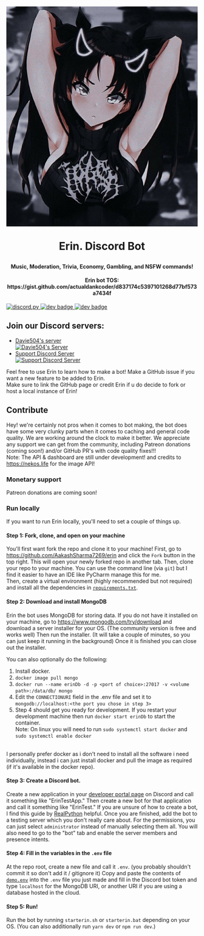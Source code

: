 <h1 align="center">
  <a href="https://GitHub.com/AakashSharma7269/erin.git"><img src="https://raw.githubusercontent.com/AakashSharma7269/erin/main/erin.png?token=AOP54YUJCVK5WQY5LQ6AK5TAWOXYK" alt="Erin. - Discord Bot"></a>
  <p>Erin. Discord Bot</p>
</h1>

<h4 align="center">Music, Moderation, Trivia, Economy, Gambling, and NSFW commands!</h4>
<h4 align="center">Erin bot TOS: https://gist.github.com/actualdankcoder/d837174c5397101268d77bf573a7434f</h4>

<a href="https://github.com/Rapptz/discord.py/">
  <img src="https://img.shields.io/badge/discord-py-blue.svg" alt="discord.py">
</a>

<a href="https://www.python.org/downloads">
  <img src="https://img.shields.io/badge/development-(beta)-blue.svg" alt="dev badge">
</a>

<a href="https://www.python.org/downloads">
  <img src="http://ForTheBadge.com/images/badges/made-with-python.svg" height=20 alt="dev badge">
</a>

<h2>Join our Discord servers:</h2>

<ul>
  <li>
    <a href="https://www.discord.gg/davie504">Davie504's server</a>
    <div>
      <a href="https://discord.gg/davie504">
        <img src="https://discordapp.com/api/guilds/737690513876058203/widget.png?style=shield" alt="Davie504's Server">
      </a>
    </div>
  </li>
  <li>
    <a href="https://discord.gg/F5ey2M5GT">Support Discord Server</a>
    <div>
    <a href="https://discord.gg/F5ey2M5GTg">
      <img src="https://discordapp.com/api/guilds/809748698123993118/widget.png?style=shield" alt="Support Discord Server">
    </a>
    </div>
  </li>
</ul>

<p>
  Feel free to use Erin to learn how to make a bot!
  Make a GitHub issue if you want a new feature to be added to Erin.
  <br>
  Make sure to link the GitHub page or credit Erin if u do decide to fork or host a local instance of Erin!
</p>

<h2>Contribute</h2>

  Hey! we're certainly not pros when it comes to bot making, the bot does have some very clunky parts when it comes to caching and general code quality. We are working around the clock to make it better.
  We appreciate any support we can get from the community, including Patreon donations (coming soon!) and/or GitHub PR's with code quality fixes!!!
  <br>
  Note: The API & dashboard are still under development! and credits to <a href="https://nekos.life">https://nekos.life </a> for the image API!

  <h3>Monetary support</h3>

  Patreon donations are coming soon!

  <h3>Run locally</h3>

  If you want to run Erin locally, you'll need to set a couple of things up.

  <h4>Step 1: Fork, clone, and open on your machine</h4>

  You'll first want fork the repo and clone it to your machine!
  First, go to <a href="https://github.com/AakashSharma7269/erin">https://github.com/AakashSharma7269/erin </a> and click the <code>Fork</code> button in the top right.
  This will open your newly forked repo in another tab.
  Then, clone your repo to your machine.
  You can use the command line (via <code>git</code>) but I find it easier to have an IDE like PyCharm manage this for me.
  <br>
  Then, create a virtual environment (highly recommended but not required) and install all the dependencies in <a href="https://github.com/AakashSharma7269/erin/blob/main/requirements.txt"><code>requirements.txt</code></a>.

  <h4>Step 2: Download and install MongoDB</h4>

  Erin the bot uses MongoDB for storing data.
  If you do not have it installed on your machine, go to <a href=https://www.mongodb.com/try/download>https://www.mongodb.com/try/download </a> and download a server installer for your OS.
  (The community version is free and works well) Then run the installer.
  (It will take a couple of minutes, so you can just keep it running in the background)
  Once it is finished you can close out the installer.

  You can also optionally do the following: 
  1. Install docker.
  2. `docker image pull mongo` 
  3. `docker run --name erinDb -d -p <port of choice>:27017 -v <volume path>:/data/db/ mongo`
  4.  Edit the `CONNECTIONURI` field in the .env file and set it to `mongodb://localhost:<the port you chose in step 3>`
  5.  Step 4 should get you ready for development. If you restart your development machine then run `docker start erinDb` to start the container.
  <br>Note: On linux you will need to run `sudo systemctl start docker` and `sudo systemctl enable docker` 
  <br>
	I personally prefer docker as i don't need to install all the software i need individually, instead i can just install docker and pull the image as required (if it's available in the docker repo).
  <h4>Step 3: Create a Discord bot.</h4>

  Create a new application in your <a href="https://discord.com/developers/applications">developer portal page</a> on Discord and call it something like "ErinTestApp."
  Then create a new bot for that application and call it something like "ErinTest."
  If you are unsure of how to create a bot, I find this guide by <a href="https://realpython.com/how-to-make-a-discord-bot-python/#how-to-make-a-discord-bot-in-the-developer-portal">RealPython</a> helpful.
  Once you are finished, add the bot to a testing server which you don't really care about.
  For the permissions, you can just select <code>administrator</code> instead of manually selecting them all.
  You will also need to go to the "bot" tab and enable the server members and presence intents.

  <h4>Step 4: Fill in the variables in the <code>.env</code> file</h4>

  At the repo root, create a new file and call it <code>.env</code>.
  (you probably shouldn't commit it so don't add it / gitignore it)
  Copy and paste the contents of <a href="https://github.com/AakashSharma7269/erin/blob/main/demo.env"><code>demo.env</code></a> into the <code>.env</code> file you just made and fill in the Discord bot token and type <code>localhost</code> for the MongoDB URI, or another URI if you are using a database hosted in the cloud.

  <h4>Step 5: Run!</h4>

  Run the bot by running <code>starterin.sh</code> or <code>starterin.bat</code> depending on your OS. (You can also additionally run <code>yarn dev</code> or <code>npm run dev</code>.)
